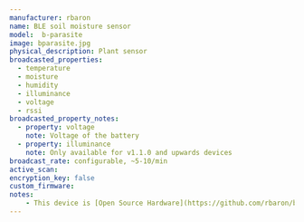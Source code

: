 ```yaml
---
manufacturer: rbaron
name: BLE soil moisture sensor
model:  b-parasite
image: bparasite.jpg
physical_description: Plant sensor
broadcasted_properties:
  - temperature
  - moisture
  - humidity
  - illuminance
  - voltage
  - rssi
broadcasted_property_notes:
  - property: voltage
    note: Voltage of the battery
  - property: illuminance
    note: Only available for v1.1.0 and upwards devices
broadcast_rate: configurable, ~5-10/min
active_scan:
encryption_key: false
custom_firmware:
notes:
    - This device is [Open Source Hardware](https://github.com/rbaron/b-parasite)
---
```

